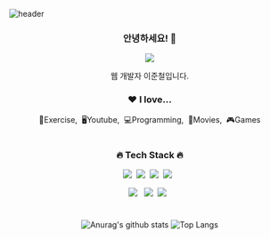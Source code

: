 ![header](https://capsule-render.vercel.app/api?type=cylinder&color=auto&height=200&section=header&text=HELLO!&fontSize=90)
<div align="center">
<h3> 안녕하세요! 👋</h3>

<p>
  <a href="https://jcleee.modoo.at/" target="_blank"><img src="https://img.shields.io/badge/PORTFOLIO-13AFF0?style=flat&logo=4chan&logoColor=white"/></a>
<!--   <img src="https://img.shields.io/badge/{내용}-{배경 색깔}?style={스타일}&logo={로고이름}&logoColor={로고 색깔}"/> -->
  
</p>
<p>웹 개발자 이준철입니다.</p>


 
<h3>❤️ I love...</h3>
<p>💪Exercise,&nbsp;&nbsp;🖥Youtube,&nbsp;&nbsp;💻Programming,&nbsp;&nbsp;🎥Movies,&nbsp;&nbsp;🎮Games</p>
  
#
<h3>🔥 Tech Stack 🔥</h3>
<p><img src="https://img.shields.io/badge/HTML5-E34F26?style=flat&logo=html5&logoColor=white"/>&nbsp;&nbsp;<img src="https://img.shields.io/badge/CSS3-1572B6?style=flat&logo=css3&logoColor=white"/>&nbsp;&nbsp;<img src="https://img.shields.io/badge/JavaScript-gray?style=flat&logo=JavaScript&logoColor=F7DF1E"/>&nbsp;&nbsp;<img src="https://img.shields.io/badge/React-white?style=flat&logo=React&logoColor=61DAFB"/>&nbsp;&nbsp;

<p><img src="https://img.shields.io/badge/MySQL-f1d8d9?style=flat&logo=MySQL&logoColor=4479A1"/>&nbsp;&nbsp;
<img src="https://img.shields.io/badge/Notion-b4f5bd?style=flat&logo=Notion&logoColor=black"/>&nbsp;&nbsp;<img src="https://img.shields.io/badge/GitHub-gray?style=flat&logo=GitHub&logoColor=black"/>&nbsp;&nbsp;
  
#
![Anurag's github stats](https://github-readme-stats.vercel.app/api?username=6810779s&show_icons=true&theme=tokyonight)
![Top Langs](https://github-readme-stats.vercel.app/api/top-langs/?username=6810779s&layout=compact&theme=tokyonight)

</div>
